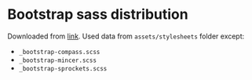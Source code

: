 # Bootstrap sass distribution 

Downloaded from [link](https://github.com/twbs/bootstrap-sass/archive/v3.2.0.tar.gz). 
Used data from `assets/stylesheets` folder except:
+ `_bootstrap-compass.scss`
+ `_bootstrap-mincer.scss`
+ `_bootstrap-sprockets.scss`
